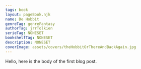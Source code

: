 ```yaml
---
tags: book
layout: pageBook.njk
name: De Hobbit
genreTag: genreFantasy
authorTag: jrrTolkien
serieTag: NONESET
bookshelfTag: NONESET
description: NONESET
coverImage: assets/covers/theHobbitOrThereAndBackAgain.jpg
---
```


Hello, here is the body of the first blog post.